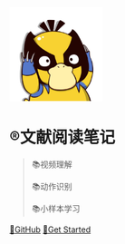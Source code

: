 <!-- _coverpage.md -->

<link rel="stylesheet" href="custom1.css">

<img src="_media\keda.png" alt="logo" style="zoom: 33%;" />

# :registered:文献阅读笔记

> :books:视频理解
>
> :books:动作识别
>
> :books:小样本学习

[:key:GitHub](https://github.com/yangkunl/docs)
[:key:Get Started](README.md)